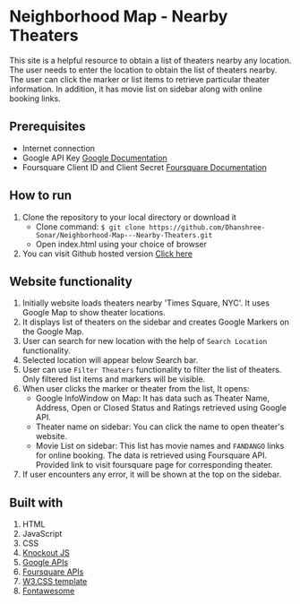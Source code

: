 # Neighborhood Map - Nearby Theaters

This site is a helpful resource to obtain a list of theaters nearby any location. The user needs to enter the location to obtain the list of theaters nearby. The user can click the marker or list items to retrieve particular theater information. In addition, it has movie list on sidebar along with online booking links.

## Prerequisites
- Internet connection
- Google API Key [Google Documentation](https://developers.google.com/maps/documentation/javascript/get-api-key)
- Foursquare Client ID and Client Secret [Foursquare Documentation](https://developer.foursquare.com/docs/api/getting-started)

## How to run

1. Clone the repository to your local directory or download it
    - Clone command: `$ git clone https://github.com/Dhanshree-Sonar/Neighborhood-Map---Nearby-Theaters.git`
    - Open index.html using your choice of browser
2. You can visit Github hosted version [Click here](https://dhanshree-sonar.github.io/Neighborhood-Map---Nearby-Theaters/)

## Website functionality

1. Initially website loads theaters nearby 'Times Square, NYC'. It uses Google Map to show theater locations.
2. It displays list of theaters on the sidebar and creates Google Markers on the Google Map.
3. User can search for new location with the help of `Search Location` functionality.
4. Selected location will appear below Search bar.
5. User can use `Filter Theaters`  functionality to filter the list of theaters. Only filtered list items and markers will be visible.
6. When user clicks the marker or theater from the list, It opens:
    - Google InfoWindow on Map: It has data such as Theater Name, Address, Open or Closed Status and Ratings retrieved using Google API.
    - Theater name on sidebar: You can click the name to open theater's website.
    - Movie List on sidebar: This list has movie names and `FANDANGO` links for online booking. The data is retrieved using Foursquare API. Provided link to visit foursquare page for corresponding theater.
7. If user encounters any error, it will be shown at the top on the sidebar.

## Built with

1. HTML
2. JavaScript
3. CSS
4. [Knockout JS](http://knockoutjs.com/documentation/introduction.html)
5. [Google APIs](https://developers.google.com/maps/documentation/javascript/tutorial)
6. [Foursquare APIs](https://developer.foursquare.com/docs)
7. [W3.CSS template](https://www.w3schools.com/w3css/default.asp)
8. [Fontawesome](http://fontawesome.io)

